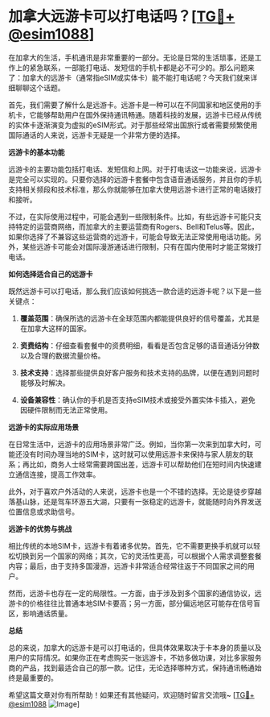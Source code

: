 # 加拿大远游卡可以打电话吗？[[TG💪+ @esim1088](https://t.me/s/esim1088)]

在加拿大的生活，手机通讯是非常重要的一部分。无论是日常的生活琐事，还是工作上的紧急联系，一部能打电话、发短信的手机卡都是必不可少的。那么问题来了：加拿大的远游卡（通常指eSIM或实体卡）能不能打电话呢？今天我们就来详细聊聊这个话题。

首先，我们需要了解什么是远游卡。远游卡是一种可以在不同国家和地区使用的手机卡，它能够帮助用户在国外保持通讯畅通。随着科技的发展，远游卡已经从传统的实体卡逐渐演变为虚拟的eSIM形式。对于那些经常出国旅行或者需要频繁使用国际通话的人来说，远游卡无疑是一个非常方便的选择。

**远游卡的基本功能**

远游卡的主要功能包括打电话、发短信和上网。对于打电话这一功能来说，远游卡是完全可以实现的。只要你选择的远游卡套餐中包含语音通话服务，并且你的手机支持相关频段和技术标准，那么你就能够在加拿大使用远游卡进行正常的电话拨打和接听。

不过，在实际使用过程中，可能会遇到一些限制条件。比如，有些远游卡可能只支持特定的运营商网络，而加拿大的主要运营商有Rogers、Bell和Telus等。因此，如果你选择了不兼容这些运营商的远游卡，可能会导致无法正常使用电话功能。另外，某些远游卡可能会对国际漫游通话进行限制，只有在国内使用时才能正常拨打电话。

**如何选择适合自己的远游卡**

既然远游卡可以打电话，那么我们应该如何挑选一款合适的远游卡呢？以下是一些关键点：

1. **覆盖范围**：确保所选的远游卡在全球范围内都能提供良好的信号覆盖，尤其是在加拿大这样的国家。
   
2. **资费结构**：仔细查看套餐中的资费明细，看看是否包含足够的语音通话分钟数以及合理的数据流量价格。

3. **技术支持**：选择那些提供良好客户服务和技术支持的品牌，以便在遇到问题时能够及时解决。

4. **设备兼容性**：确认你的手机是否支持eSIM技术或接受外置实体卡插入，避免因硬件限制而无法正常使用。

**远游卡的实际应用场景**

在日常生活中，远游卡的应用场景非常广泛。例如，当你第一次来到加拿大时，可能还没有时间办理当地的SIM卡，这时就可以使用远游卡来保持与家人朋友的联系；再比如，商务人士经常需要跨国出差，远游卡可以帮助他们在短时间内快速建立通信连接，提高工作效率。

此外，对于喜欢户外活动的人来说，远游卡也是一个不错的选择。无论是徒步穿越落基山脉，还是驾车环游五大湖，只要有一张稳定的远游卡，就能随时向外界发送位置信息或求助信号。

**远游卡的优势与挑战**

相比传统的本地SIM卡，远游卡有着诸多优势。首先，它不需要更换手机就可以轻松切换到另一个国家的网络；其次，它的灵活性更高，可以根据个人需求调整套餐内容；最后，由于支持多国漫游，远游卡非常适合经常往返于不同国家之间的用户。

然而，远游卡也存在一定的局限性。一方面，由于涉及到多个国家的通信协议，远游卡的价格往往比普通本地SIM卡要高；另一方面，部分偏远地区可能存在信号盲区，影响通话质量。

**总结**

总的来说，加拿大的远游卡是可以打电话的，但具体效果取决于卡本身的质量以及用户的实际情况。如果你正在考虑购买一张远游卡，不妨多做功课，对比多家服务商的产品，找到最适合自己的那一款。记住，无论选择哪种方式，保持通讯畅通始终是最重要的。

希望这篇文章对你有所帮助！如果还有其他疑问，欢迎随时留言交流哦~ [[TG💪+ @esim1088](https://t.me/s/esim1088) ![Image](https://i.postimg.cc/4NQfJmqS/Snipaste-2025-05-13-00-14-12.png)]